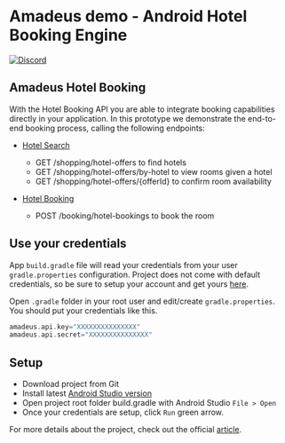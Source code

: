 # Amadeus demo - Android Hotel Booking Engine

[![Discord](https://img.shields.io/discord/696822960023011329?label=&logo=discord&logoColor=ffffff&color=7389D8&labelColor=6A7EC2)](https://discord.gg/cVrFBqx)

## Amadeus Hotel Booking

With the Hotel Booking API you are able to integrate booking capabilities directly in your application. In this prototype we demonstrate the end-to-end booking process, calling the following endpoints:

* [Hotel Search](https://developers.amadeus.com/self-service/category/hotel/api-doc/hotel-search/api-reference)
  * GET /shopping/hotel-offers to find hotels
  * GET /shopping/hotel-offers/by-hotel to view rooms given a hotel
  * GET /shopping/hotel-offers/{offerId} to confirm room availability

* [Hotel Booking](https://developers.amadeus.com/self-service/category/hotel/api-doc/hotel-booking/api-reference)
  * POST /booking/hotel-bookings to book the room

## Use your credentials

App `build.gradle` file will read your credentials from your user `gradle.properties` configuration. Project does not come with default credentials, so be sure to setup your account and get yours [here](https://developers.amadeus.com/get-started/get-started-with-self-service-apis-335).

Open `.gradle` folder in your root user and edit/create `gradle.properties`. You should put your credentials like this.

```gradle
amadeus.api.key="XXXXXXXXXXXXXXX"
amadeus.api.secret="XXXXXXXXXXXXXXX"
```

## Setup

* Download project from Git
* Install latest [Android Studio version](https://developer.android.com/studio)
* Open project root folder build.gradle with Android Studio `File > Open`
* Once your credentials are setup, click `Run` green arrow.

For more details about the project, check out the official [article](https://developers.amadeus.com/blog/android-hotel-booking-app-tutorial).
